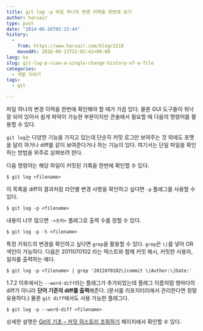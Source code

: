 ```yaml
---
title: git log -p 파일 하나의 변경 이력을 한번에 보기
author: haruair
type: post
date: "2014-06-26T02:15:44"
history:
  - 
    from: https://www.haruair.com/blog/2210
    movedAt: 2018-09-13T22:02:41+00:00
lang: ko
slug: git-log-p-view-a-single-change-history-of-a-file
categories:
  - 개발 이야기
tags:
  - git

---
```

파일 하나의 변경 이력을 한번에 확인해야 할 때가 가끔 있다. 물론 GUI 도구들이 워낙 잘 되어 있어서 쉽게 파악이 가능한 부분이지만 콘솔에서 필요할 때 다음의 명령어를 활용할 수 있다.

`git log`는 다양한 기능을 가지고 있는데 단순히 커밋 로그만 보여주는 것 외에도 포맷을 달리 하거나 diff를 같이 보여준다거나 하는 기능이 있다. 여기서는 단일 파일을 확인하는 방법을 위주로 살펴보려 한다.

다음 명령어는 해당 파일이 커밋된 기록을 한번에 확인할 수 있다.

    $ git log <filename>
    

이 목록을 diff의 결과처럼 라인별 변경 사항을 확인하고 싶다면 `-p` 플래그를 사용할 수 있다.

    $ git log -p <filename>
    

내용이 너무 많으면 `-<숫자>` 플래그로 출력 수를 정할 수 있다.

    $ git log -p -5 <filename>
    

특정 키워드의 변경을 확인하고 싶다면 `grep`을 활용할 수 있다. `grep`은 `\|`를 넣어 OR 색인이 가능하다. 다음은 2011070102 라는 텍스트와 함께 커밋 해시, 커밋한 사용자, 일자를 출력하는 예다.

    $ git log -p <filename> | grep '2011070102\|commit \|Author:\|Date:'
    

1.7.2 이후에서는 `--word-diff`라는 플래그가 추가되었는데 플래그 이름처럼 행마다의 diff가 아니라 **단어 기준의 diff를 출력**해준다. (문서를 리포지터리에서 관리한다면 정말 유용하다.) 물론 `git diff`에서도 사용 가능한 플래그다.

    $ git log -p --word-diff <filename>
    

상세한 설명은 [Git의 기초 &#8211; 커밋 히스토리 조회하기][1] 페이지에서 확인할 수 있다.

 [1]: http://git-scm.com/book/ko/Git%EC%9D%98-%EA%B8%B0%EC%B4%88-%EC%BB%A4%EB%B0%8B-%ED%9E%88%EC%8A%A4%ED%86%A0%EB%A6%AC-%EC%A1%B0%ED%9A%8C%ED%95%98%EA%B8%B0